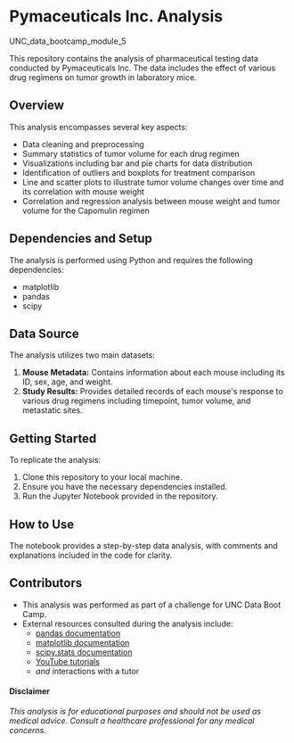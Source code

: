 # Pymaceuticals Inc. Analysis
UNC_data_bootcamp_module_5

This repository contains the analysis of pharmaceutical testing data conducted by Pymaceuticals Inc. The data includes the effect of various drug regimens on tumor growth in laboratory mice.

## Overview
This analysis encompasses several key aspects:

* Data cleaning and preprocessing
* Summary statistics of tumor volume for each drug regimen
* Visualizations including bar and pie charts for data distribution
* Identification of outliers and boxplots for treatment comparison
* Line and scatter plots to illustrate tumor volume changes over time and its correlation with mouse weight
* Correlation and regression analysis between mouse weight and tumor volume for the Capomulin regimen

## Dependencies and Setup
The analysis is performed using Python and requires the following dependencies:

* matplotlib
* pandas
* scipy

## Data Source
The analysis utilizes two main datasets:

1. __Mouse Metadata:__ Contains information about each mouse including its ID, sex, age, and weight.
2. __Study Results:__ Provides detailed records of each mouse's response to various drug regimens including timepoint, tumor volume, and metastatic sites.

## Getting Started
To replicate the analysis:

1. Clone this repository to your local machine.
2. Ensure you have the necessary dependencies installed.
3. Run the Jupyter Notebook provided in the repository.

## How to Use
The notebook provides a step-by-step data analysis, with comments and explanations included in the code for clarity.

## Contributors
* This analysis was performed as part of a challenge for UNC Data Boot Camp.
* External resources consulted during the analysis include:
	* [pandas documentation](https://pandas.pydata.org/docs/reference/general_functions.html)
	* [matplotlib documentation](https://matplotlib.org/stable/index.html)
	* [scipy.stats documentation](https://docs.scipy.org/doc/scipy/reference/stats.html)
	* [YouTube tutorials](https://www.youtube.com/)
	* _and_ interactions with a tutor

#### Disclaimer
_This analysis is for educational purposes and should not be used as medical advice. Consult a healthcare professional for any medical concerns._

